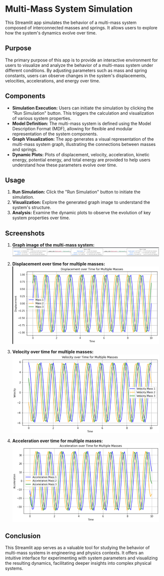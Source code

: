 # Multi-Mass System Simulation

This Streamlit app simulates the behavior of a multi-mass system composed of interconnected masses and springs. It allows users to explore how the system's dynamics evolve over time.

## Purpose

The primary purpose of this app is to provide an interactive environment for users to visualize and analyze the behavior of a multi-mass system under different conditions. By adjusting parameters such as mass and spring constants, users can observe changes in the system's displacements, velocities, accelerations, and energy over time.

## Components

- **Simulation Execution:** Users can initiate the simulation by clicking the "Run Simulation" button. This triggers the calculation and visualization of various system properties.
- **Model Definition:** The multi-mass system is defined using the Model Description Format (MDF), allowing for flexible and modular representation of the system components.
- **Graph Visualization:** The app generates a visual representation of the multi-mass system graph, illustrating the connections between masses and springs.
- **Dynamic Plots:** Plots of displacement, velocity, acceleration, kinetic energy, potential energy, and total energy are provided to help users understand how these parameters evolve over time.

## Usage

1. **Run Simulation:** Click the "Run Simulation" button to initiate the simulation.
2. **Visualization:** Explore the generated graph image to understand the system's structure.
3. **Analysis:** Examine the dynamic plots to observe the evolution of key system properties over time.

## Screenshots

1. **Graph image of the multi-mass system:**
   ![Graph Image](Screenshot49.png)

2. **Displacement over time for multiple masses:**
   ![Displacement Plot](Screenshot51.png)

3. **Velocity over time for multiple masses:**
   ![Velocity Plot](Screenshot52.png)

4. **Acceleration over time for multiple masses:**
   ![Acceleration Plot](Screenshot53.png)


   

## Conclusion

This Streamlit app serves as a valuable tool for studying the behavior of multi-mass systems in engineering and physics contexts. It offers an intuitive interface for experimenting with system parameters and visualizing the resulting dynamics, facilitating deeper insights into complex physical systems.
